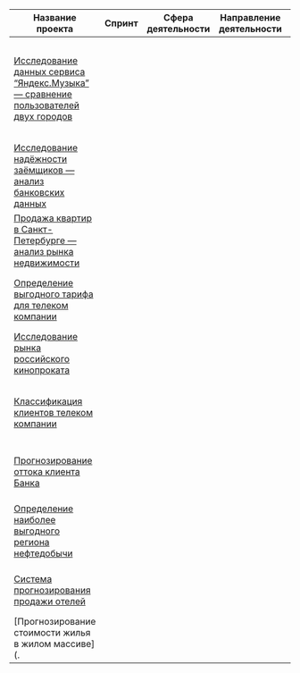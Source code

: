 | Название проекта                                                                                                  | Спринт | Сфера деятельности | Направление деятельности | Навыки и инструменты       | Задачи проекта                                           | Описание проекта                                            | Ключевые слова              |
|-------------------------------------------------------------------------------------------------------------------|--------|--------------------|--------------------------|----------------------------|--------------------------------------------------------|----------------------------------------------------------------|------------------------------|
| [Исследование данных сервиса “Яндекс.Музыка” — сравнение пользователей двух городов](./big_cities_music_project) |        |                    |                          | Python, pandas, data analysis | Сравнение пользователей двух городов.                  | Анализ данных сервиса “Яндекс.Музыка” для выявления различий между пользователями Москвы и Санкт-Петербурга. | Музыка, анализ данных, сравнение городов |
| [Исследование надёжности заёмщиков — анализ банковских данных](./loan_reliability_analysis)                       |        |                    |                          | Python, pandas, data analysis | Анализ данных заёмщиков для определения факторов, влияющих на их надёжность. |                                                     |                            |
| [Продажа квартир в Санкт-Петербурге — анализ рынка недвижимости](./spb_real_estate_analysis)                      |        |                    |                          | Python, pandas, matplotlib   | Анализ рынка недвижимости Санкт-Петербурга.             |                                                     |                            |
| [Определение выгодного тарифа для телеком компании](./telecom_tariff_optimization)                                |        |                    |                          | Python, pandas, machine learning | Определение наиболее выгодного тарифа для клиентов.    |                                                     |                            |
| [Исследование рынка российского кинопроката](./russian_cinema_market)                                             |        |                    |                          | Python, pandas, matplotlib   | Анализ рынка кинопроката в России.                      |                                                     |                            |
| [Классификация клиентов телеком компании](./telecom_customer_classification)                                      |        |                    |                          | Python, pandas, machine learning | Разработка модели для классификации клиентов телеком компании. |                                                     |                            |
| [Прогнозирование оттока клиента Банка](./bank_customer_churn)                                                     |        |                    |                          | Python, pandas, machine learning | Прогнозирование оттока клиентов для банка.             |                                                     |                            |
| [Определение наиболее выгодного региона нефтедобычи](./oil_region_profitability)                                  |        |                    |                          | Python, pandas, machine learning | Анализ данных для определения наиболее прибыльного региона добычи нефти. |                                                     |                            |
| [Система прогнозирования продажи отелей](./hotel_sales_forecasting)                                               |        |                    |                          | Python, pandas, machine learning | Разработка системы для прогнозирования продаж в отелях. |                                                     |                            |
| [Прогнозирование стоимости жилья в жилом массиве](.
